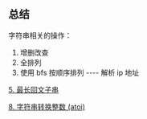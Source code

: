 

## 总结

字符串相关的操作：
1. 增删改查
2. 全排列
3. 使用 bfs 按顺序排列 ---- 解析 ip 地址




[5. 最长回文子串](https://leetcode-cn.com/problems/longest-palindromic-substring/)


[8. 字符串转换整数 (atoi)](https://leetcode-cn.com/problems/string-to-integer-atoi/)

